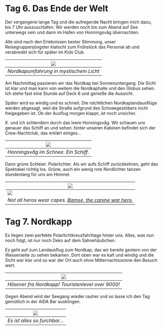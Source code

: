 <!--
.. title: Love Boat - The Real Story. Honningsvåg
.. slug: norge06
.. date: 2019-03-10 20:32:32 UTC+01:00
.. tags: norwegen,norway,kreuzfahrt,cruise
.. category: unterwegs
.. link: 
.. description: 
.. type: text
.. status: draft
-->

# Tag 6. Das Ende der Welt

Der vergangene lange Tag und die aufregende Nacht bringen mich dazu, bis 7 Uhr auszuschlafen. Wir werden noch bis zum Abend auf See unterwegs sein und dann im Hafen von Honningsvåg übernachten.

Alle sind nach den Erlebnissen bester Stimmung, unser Reisegruppenjüngster klatscht zum Frühstück das Personal ab und verabredet sich für später im Kids Club.

| ![](../../images/norge2019/14.png) |
| --- |
| *Nordkapumfahrung in mystischem Licht* |

Am Nachmittag passieren wir das Nordkap bei Sonnenuntergang. Die Sicht ist klar und man kann von weitem die Nordkaphalle und den Globus sehen. Ich stehe fast eine Stunde auf Deck 6 und genieße die Aussicht.

Später wird es windig und es schneit. Die nächtlichen Nordkaplandausflüge werden abgesagt, weil die Straße aufgrund des Schneegestöbers nicht freigegeben ist. Ob der Ausflug morgen klappt, ist noch unsicher.

K. und ich schlendern durch das leere Honningsvåg. Wir schauen uns genauer das Schiff an und sehen: hinter unseren Kabinen befindet sich der Crew-Nachtclub, das erklärt einiges...

| ![](../../images/norge2019/15.png) |
| --- |
| *Honningsvåg im Schnee. Ein Schiff.* |

Dann grüne Schleier. Polarlichter. Als wir aufs Schiff zurückkehren, geht das Spektakel richtig los. Grüne, auch ein wenig rote Nordlichter tanzen stundenlang für uns am Himmel.

| ![](../../images/norge2019/16.png) |
| --- |
| ![](../../images/norge2019/17.png) |
| *Not all heros wear capes. [Bamse, the canine war hero.](https://de.wikipedia.org/wiki/Bamse_(Schiffshund))* |


# Tag 7. Nordkapp

Es liegen zwei perfekte Polarlichtkreuzfahrttage hinter uns. Alles, was nun noch folgt, ist nur noch Deko auf dem Sahnehäubchen.

Es geht auf zum Landausflug zum Nordkap, das wir bereits gestern von der Wasserseite zu sehen bekamen. Dort oben war es kalt und windig und die Sicht war klar und so war der Ort auch ohne Mitternachtssonne den Besuch wert.

| ![](../../images/norge2019/18.png) |
| --- |
| *Hilsener fra Nordkapp! Touristenlevel over 9000!* |

Gegen Abend wird der Seegang wieder rauher und so lasse ich den Tag gemütlich in der AIDA Bar ausklingen.

| ![](../../images/norge2019/19.png) |
| --- |
| *Es ist alles so furchbar...* |

